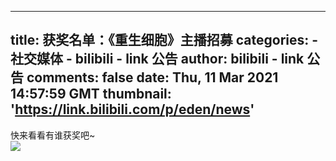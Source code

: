 
---
title: 获奖名单：《重生细胞》主播招募
categories: 
    - 社交媒体
    - bilibili - link 公告
author: bilibili - link 公告
comments: false
date: Thu, 11 Mar 2021 14:57:59 GMT
thumbnail: 'https://link.bilibili.com/p/eden/news'
---

<div>   
快来看看有谁获奖吧~<br><img src="https://link.bilibili.com/p/eden/news" referrerpolicy="no-referrer">  
</div>
            